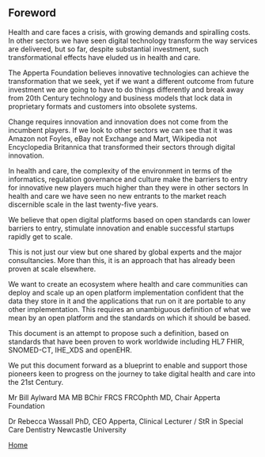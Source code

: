 ## Foreword

Health and care faces a crisis, with growing demands and spiralling costs. In other sectors we have seen digital technology transform the way services are delivered, but so far, despite substantial investment, such transformational effects have eluded us in health and care.

The Apperta Foundation believes innovative technologies can achieve the transformation that we seek, yet if we want a different outcome from future investment we are going to have to do things differently and break away from 20th Century technology and business models that lock data in proprietary formats and customers into obsolete systems.

Change requires innovation and innovation does not come from the incumbent players. If we look to other sectors we can see that it was Amazon not Foyles, eBay not Exchange and Mart, Wikipedia not Encyclopedia Britannica that transformed their sectors through digital innovation.

In health and care, the complexity of the environment in terms of the informatics, regulation governance and culture make the barriers to entry for innovative new players much higher than
they were in other sectors In health and care we have seen no new entrants to the market reach discernible scale in the last twenty-five years.

We believe that open digital platforms based on open standards can lower barriers to entry, stimulate innovation and enable successful startups rapidly get to scale.

This is not just our view but one shared by global experts and the major consultancies. More than this, it is an approach that has already been proven at scale elsewhere.

We want to create an ecosystem where health and care communities can deploy and scale up an open platform implementation confident that the data they store in it and the applications that run on it are portable to any other implementation. This requires an unambiguous definition of what we mean by an open platform and the standards on which it should be based.

This document is an attempt to propose such a definition, based on standards that have been proven to work worldwide including HL7 FHIR, SNOMED-CT, IHE_XDS and openEHR.

We put this document forward as a blueprint to enable and support those pioneers keen to progress on the journey to take digital health and care into the 21st Century.

Mr Bill Aylward MA MB BChir FRCS FRCOphth MD, Chair Apperta Foundation

Dr Rebecca Wassall PhD, CEO Apperta, Clinical Lecturer / StR in Special Care Dentistry
Newcastle University

[Home](README)
